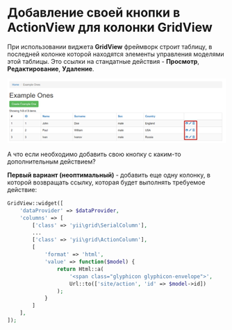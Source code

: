 # Добавление своей кнопки в ActionView для колонки GridView

При использовании виджета **GridView** фреймворк строит таблицу, в последней колонке которой находятся элементы управления моделями этой таблицы. Это ссылки на стандатные действия - **Просмотр**, **Редактирование**, **Удаление**.

![GitHub Logo](img/01.png)

А что если необходимо добавить свою кнопку с каким-то дополнительным действием?

**Первый вариант (неоптимальный)** - добавить еще одну колонку, в которой возвращать ссылку, которая будет выполнять требуемое действие:

```php
GridView::widget([
    'dataProvider' => $dataProvider,
    'columns' => [
        ['class' => 'yii\grid\SerialColumn'],
        ...
        ['class' => 'yii\grid\ActionColumn'],
        [
            'format' => 'html',
            'value' => function($model) {
                return Html::a(
                    '<span class="glyphicon glyphicon-envelope">',
                    Url::to(['site/action', 'id' => $model->id])
                );
            }
        ]
    ],
]);
```
